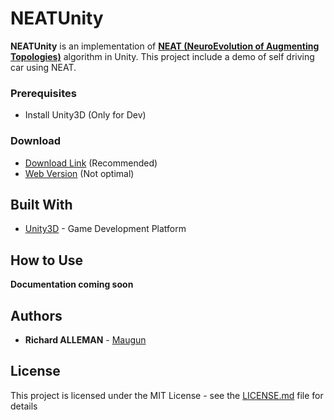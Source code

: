 # NEATUnity

**NEATUnity** is an implementation of [**NEAT (NeuroEvolution of Augmenting Topologies)**](http://nn.cs.utexas.edu/downloads/papers/stanley.ec02.pdf) algorithm in Unity.
This project include a demo of self driving car using NEAT.

### Prerequisites

- Install Unity3D (Only for Dev)

### Download

- [Download Link](https://github.com/Maugun/NEATUnity/releases) (Recommended)
- [Web Version](https://maugun.github.io/NEATUnity/Web/v1.1/) (Not optimal)

## Built With

- [Unity3D](https://unity3d.com/) - Game Development Platform

## How to Use

**Documentation coming soon**

## Authors

- **Richard ALLEMAN** - [Maugun](https://github.com/Maugun)

## License

This project is licensed under the MIT License - see the [LICENSE.md](LICENSE.md) file for details
